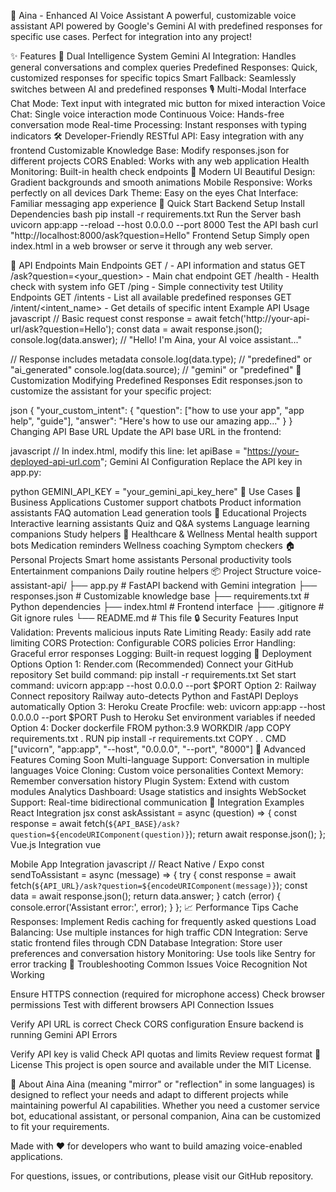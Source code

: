 🤖 Aina - Enhanced AI Voice Assistant
A powerful, customizable voice assistant API powered by Google's Gemini AI with predefined responses for specific use cases. Perfect for integration into any project!

✨ Features
🎯 Dual Intelligence System
Gemini AI Integration: Handles general conversations and complex queries
Predefined Responses: Quick, customized responses for specific topics
Smart Fallback: Seamlessly switches between AI and predefined responses
🎙️ Multi-Modal Interface
Chat Mode: Text input with integrated mic button for mixed interaction
Voice Chat: Single voice interaction mode
Continuous Voice: Hands-free conversation mode
Real-time Processing: Instant responses with typing indicators
🛠️ Developer-Friendly
RESTful API: Easy integration with any frontend
Customizable Knowledge Base: Modify responses.json for different projects
CORS Enabled: Works with any web application
Health Monitoring: Built-in health check endpoints
🎨 Modern UI
Beautiful Design: Gradient backgrounds and smooth animations
Mobile Responsive: Works perfectly on all devices
Dark Theme: Easy on the eyes
Chat Interface: Familiar messaging app experience
🚀 Quick Start
Backend Setup
Install Dependencies
bash
pip install -r requirements.txt
Run the Server
bash
uvicorn app:app --reload --host 0.0.0.0 --port 8000
Test the API
bash
curl "http://localhost:8000/ask?question=Hello"
Frontend Setup
Simply open index.html in a web browser or serve it through any web server.

📡 API Endpoints
Main Endpoints
GET / - API information and status
GET /ask?question=<your_question> - Main chat endpoint
GET /health - Health check with system info
GET /ping - Simple connectivity test
Utility Endpoints
GET /intents - List all available predefined responses
GET /intent/<intent_name> - Get details of specific intent
Example API Usage
javascript
// Basic request
const response = await fetch('http://your-api-url/ask?question=Hello');
const data = await response.json();
console.log(data.answer); // "Hello! I'm Aina, your AI voice assistant..."

// Response includes metadata
console.log(data.type);    // "predefined" or "ai_generated"
console.log(data.source);  // "gemini" or "predefined"
🔧 Customization
Modifying Predefined Responses
Edit responses.json to customize the assistant for your specific project:

json
{
  "your_custom_intent": {
    "question": ["how to use your app", "app help", "guide"],
    "answer": "Here's how to use our amazing app..."
  }
}
Changing API Base URL
Update the API base URL in the frontend:

javascript
// In index.html, modify this line:
let apiBase = "https://your-deployed-api-url.com";
Gemini AI Configuration
Replace the API key in app.py:

python
GEMINI_API_KEY = "your_gemini_api_key_here"
🌟 Use Cases
💼 Business Applications
Customer support chatbots
Product information assistants
FAQ automation
Lead generation tools
🏫 Educational Projects
Interactive learning assistants
Quiz and Q&A systems
Language learning companions
Study helpers
🏥 Healthcare & Wellness
Mental health support bots
Medication reminders
Wellness coaching
Symptom checkers
🏠 Personal Projects
Smart home assistants
Personal productivity tools
Entertainment companions
Daily routine helpers
📦 Project Structure
voice-assistant-api/
├── app.py              # FastAPI backend with Gemini integration
├── responses.json      # Customizable knowledge base
├── requirements.txt    # Python dependencies
├── index.html         # Frontend interface
├── .gitignore         # Git ignore rules
└── README.md          # This file
🔒 Security Features
Input Validation: Prevents malicious inputs
Rate Limiting Ready: Easily add rate limiting
CORS Protection: Configurable CORS policies
Error Handling: Graceful error responses
Logging: Built-in request logging
🚀 Deployment Options
Option 1: Render.com (Recommended)
Connect your GitHub repository
Set build command: pip install -r requirements.txt
Set start command: uvicorn app:app --host 0.0.0.0 --port $PORT
Option 2: Railway
Connect repository
Railway auto-detects Python and FastAPI
Deploys automatically
Option 3: Heroku
Create Procfile: web: uvicorn app:app --host 0.0.0.0 --port $PORT
Push to Heroku
Set environment variables if needed
Option 4: Docker
dockerfile
FROM python:3.9
WORKDIR /app
COPY requirements.txt .
RUN pip install -r requirements.txt
COPY . .
CMD ["uvicorn", "app:app", "--host", "0.0.0.0", "--port", "8000"]
🔮 Advanced Features Coming Soon
Multi-language Support: Conversation in multiple languages
Voice Cloning: Custom voice personalities
Context Memory: Remember conversation history
Plugin System: Extend with custom modules
Analytics Dashboard: Usage statistics and insights
WebSocket Support: Real-time bidirectional communication
🤝 Integration Examples
React Integration
jsx
const askAssistant = async (question) => {
  const response = await fetch(`${API_BASE}/ask?question=${encodeURIComponent(question)}`);
  return await response.json();
};
Vue.js Integration
vue
<script>
export default {
  methods: {
    async sendMessage(question) {
      const response = await fetch(`${this.apiBase}/ask?question=${encodeURIComponent(question)}`);
      return await response.json();
    }
  }
}
</script>
Mobile App Integration
javascript
// React Native / Expo
const sendToAssistant = async (message) => {
  try {
    const response = await fetch(`${API_URL}/ask?question=${encodeURIComponent(message)}`);
    const data = await response.json();
    return data.answer;
  } catch (error) {
    console.error('Assistant error:', error);
  }
};
📈 Performance Tips
Cache Responses: Implement Redis caching for frequently asked questions
Load Balancing: Use multiple instances for high traffic
CDN Integration: Serve static frontend files through CDN
Database Integration: Store user preferences and conversation history
Monitoring: Use tools like Sentry for error tracking
🛟 Troubleshooting
Common Issues
Voice Recognition Not Working

Ensure HTTPS connection (required for microphone access)
Check browser permissions
Test with different browsers
API Connection Issues

Verify API URL is correct
Check CORS configuration
Ensure backend is running
Gemini API Errors

Verify API key is valid
Check API quotas and limits
Review request format
📄 License
This project is open source and available under the MIT License.

🤖 About Aina
Aina (meaning "mirror" or "reflection" in some languages) is designed to reflect your needs and adapt to different projects while maintaining powerful AI capabilities. Whether you need a customer service bot, educational assistant, or personal companion, Aina can be customized to fit your requirements.

Made with ❤️ for developers who want to build amazing voice-enabled applications.

For questions, issues, or contributions, please visit our GitHub repository.

